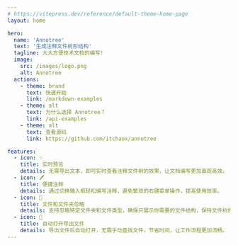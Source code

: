 ```yaml
---
# https://vitepress.dev/reference/default-theme-home-page
layout: home

hero:
  name: 'Annotree'
  text: '生成注释文件树形结构'
  tagline: 大大方便技术文档的编写!
  image:
    src: /images/logo.png
    alt: Annotree
  actions:
    - theme: brand
      text: 快速开始
      link: /markdown-examples
    - theme: alt
      text: 为什么选择 Annotree？
      link: /api-examples
    - theme: alt
      text: 查看源码
      link: https://github.com/itchaox/annotree

features:
  - icon: ✨
    title: 实时预览
    details: 无需导出文本，即可实时查看注释文件树的效果，让文档编写更加直观高效。
  - icon: 🖊️
    title: 便捷注释
    details: 通过切换输入框轻松编写注释，避免繁琐的右键菜单操作，提高使用效率。
  - icon: 🚫
    title: 文件和文件夹忽略
    details: 支持忽略特定文件夹和文件类型，确保只展示你需要的文件结构，保持文件树的简洁。
  - icon: 📂
    title: 自动打开导出文件
    details: 导出文件后自动打开，无需手动查找文件，节省时间，让工作流程更加流畅。
---
```


<style>
:root {
  /* 标题 */
  --vp-home-hero-name-color: transparent;
  --vp-home-hero-name-background: -webkit-linear-gradient(120deg, #9df5b9, #78d993);

    /* 图标背景 */
  --vp-home-hero-image-background-image: linear-gradient( 135deg, #9df5b9 10%, #78d993 100%);
  --vp-home-hero-image-filter: blur(150px);

    /* brand按钮 */
  --vp-button-brand-text: #253445;
  --vp-button-brand-bg: #78d993;

  --vp-button-brand-hover-text: #253445;
  --vp-button-brand-hover-bg: #9df5b9;
}
</style>
